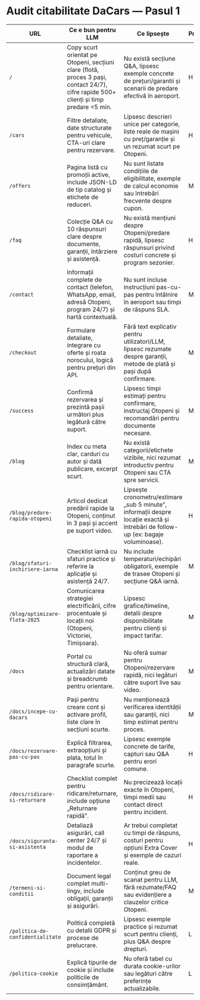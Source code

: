 # Audit citabilitate DaCars — Pasul 1

| URL | Ce e bun pentru LLM | Ce lipsește | Prioritate |
| --- | --- | --- | --- |
| `/` | Copy scurt orientat pe Otopeni, secțiuni clare (flotă, proces 3 pași, contact 24/7), cifre rapide 500+ clienți și timp predare <5 min. | Nu există secțiune Q&A, lipsesc exemple concrete de prețuri/garantii și scenarii de predare efectivă în aeroport. | H |
| `/cars` | Filtre detaliate, date structurate pentru vehicule, CTA-uri clare pentru rezervare. | Lipsesc descrieri unice per categorie, liste reale de mașini cu preț/garanție și un rezumat scurt pe Otopeni. | H |
| `/offers` | Pagina listă cu promoții active, include JSON-LD de tip catalog și etichete de reduceri. | Nu sunt listate condițiile de eligibilitate, exemple de calcul economie sau întrebări frecvente despre cupon. | M |
| `/faq` | Colecție Q&A cu 10 răspunsuri clare despre documente, garanții, întârziere și asistență. | Nu există mențiuni despre Otopeni/predare rapidă, lipsesc răspunsuri privind costuri concrete și program sezonier. | H |
| `/contact` | Informații complete de contact (telefon, WhatsApp, email, adresă Otopeni, program 24/7) și hartă contextuală. | Nu sunt incluse instrucțiuni pas-cu-pas pentru întâlnire în aeroport sau timpi de răspuns SLA. | M |
| `/checkout` | Formulare detaliate, integrare cu oferte și roata norocului, logică pentru prețuri din API. | Fără text explicativ pentru utilizatori/LLM, lipsesc rezumate despre garanții, metode de plată și pași după confirmare. | M |
| `/success` | Confirmă rezervarea și prezintă pașii următori plus legătură către suport. | Lipsesc timpi estimați pentru confirmare, instructaj Otopeni și recomandări pentru documente necesare. | M |
| `/blog` | Index cu meta clar, carduri cu autor și dată publicare, excerpt scurt. | Nu există categorii/etichete vizibile, nici rezumat introductiv pentru Otopeni sau CTA spre servicii. | M |
| `/blog/predare-rapida-otopeni` | Articol dedicat predării rapide la Otopeni, conținut în 3 pași și accent pe suport video. | Lipsește cronometru/estimare „sub 5 minute”, informații despre locație exactă și întrebări de follow-up (ex: bagaje voluminoase). | H |
| `/blog/sfaturi-inchiriere-iarna` | Checklist iarnă cu sfaturi practice și referire la aplicație și asistență 24/7. | Nu include temperaturi/echipări obligatorii, exemple de trasee Otopeni și secțiune Q&A iarnă. | M |
| `/blog/optimizare-flota-2025` | Comunicarea strategiei electrificării, cifre procentuale și locații noi (Otopeni, Victoriei, Timișoara). | Lipsesc grafice/timeline, detalii despre disponibilitate pentru clienți și impact tarifar. | M |
| `/docs` | Portal cu structură clară, actualizări datate și breadcrumb pentru orientare. | Nu oferă sumar pentru Otopeni/rezervare rapidă, nici legături către suport live sau video. | M |
| `/docs/incepe-cu-dacars` | Pași pentru creare cont și activare profil, liste clare în secțiuni scurte. | Nu menționează verificarea identității sau garanții, nici timp estimat pentru proces. | M |
| `/docs/rezervare-pas-cu-pas` | Explică filtrarea, extraopțiuni și plata, totul în paragrafe scurte. | Lipsesc exemple concrete de tarife, capturi sau Q&A pentru erori comune. | H |
| `/docs/ridicare-si-returnare` | Checklist complet pentru ridicare/returnare, include opțiune „Returnare rapidă”. | Nu precizează locații exacte în Otopeni, timpi medii sau contact direct pentru incident. | H |
| `/docs/siguranta-si-asistenta` | Detaliază asigurări, call center 24/7 și modul de raportare a incidentelor. | Ar trebui completat cu timpi de răspuns, costuri pentru opțiuni Extra Cover și exemple de cazuri reale. | H |
| `/termeni-si-conditii` | Document legal complet multi-lingv, include obligații, garanții și asigurări. | Conținut greu de scanat pentru LLM, fără rezumate/FAQ sau evidențiere a clauzelor critice Otopeni. | M |
| `/politica-de-confidentialitate` | Politică completă cu detalii GDPR și procese de prelucrare. | Lipsesc exemple practice și rezumat scurt pentru clienți, plus Q&A despre drepturi. | L |
| `/politica-cookie` | Explică tipurile de cookie și include politicile de consimțământ. | Nu oferă tabel cu durata cookie-urilor sau legături către preferințe actualizabile. | L |
